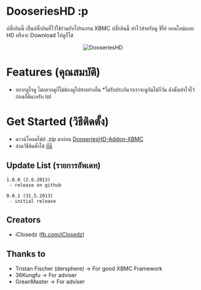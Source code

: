 # DooseriesHD :p
ปลั๊กอินนี้ เป็นปลั๊กอินที่ไว้ใช้ร่วมกับโปรแกรม XBMC
ปลั๊กอินนี้ ทำไว้สำหรับดู ซีรี่ย์ ออนไลน์แบบ HD หรือจะ Download ไปดูก็ได้ 

<p align="center" >
  <img src="http://upic.me/i/fv/screenshot001.png"  alt="DooseriesHD" title="DooseriesHD">
</p>

# Features (คุณสมบัติ)
* อยากดูไรดู ไม่อยากดูก็ไม่ต้องดูไปทำอย่างอื่น
*ไม่รับประกันว่าเราจะดูกันได้กี่วัน ดังนั้นทำใจไว้ก่อนก็ดีนะครับ lol

# Get Started (วิธีติดตั้ง)
* ดาวน์โหลดไฟล์ .zip มาก่อน [DooseriesHD-Addon-XBMC](https://github.com/iClosedz/serieshd-xbmc-addons/raw/master/repository.dooserieshd/repository.dooserieshd.zip)
*  อ่านวิธีติดตั้งได้ [ที่นี่](http://wiki.xbmc.org/index.php?title=Add-ons#How_to_install_from_a_ZIP_file)

## Update List (รายการอัพเดท)

	1.0.0 (2.6.2013)
	 - release on github

	0.0.1 (31.5.2013)
	 - initial release

## Creators
- iClosedz ([fb.com/iClosedz](https://www.facebook.com/iClosedz))

## Thanks to
- Tristan Fischer (dersphere) -> For good XBMC Framework
- 36Kungfu -> For adviser
- GreanMaster -> For adviser
